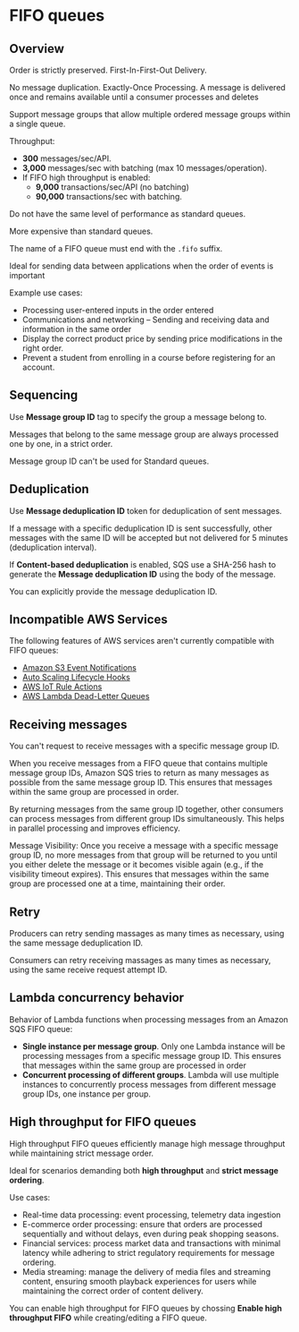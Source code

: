 # FIFO queues

## Overview
Order is strictly preserved. First-In-First-Out Delivery.

No message duplication. Exactly-Once Processing. A message is delivered once and remains available until a consumer processes and deletes 

Support message groups that allow multiple ordered message groups within a single queue.

Throughput:
- **300** messages/sec/API.
- **3,000** messages/sec with batching (max 10 messages/operation).
- If FIFO high throughput is enabled:
  - **9,000** transactions/sec/API (no batching)
  - **90,000** transactions/sec with batching.

Do not have the same level of performance as standard queues.

More expensive than standard queues.

The name of a FIFO queue must end with the `.fifo` suffix.

Ideal for sending data between applications when the order of events is important

Example use cases:
- Processing user-entered inputs in the order entered
- Communications and networking – Sending and receiving data and information in the same order
- Display the correct product price by sending price modifications in the right order.
- Prevent a student from enrolling in a course before registering for an account.

## Sequencing

Use **Message group ID** tag to specify the group a message belong to.

Messages that belong to the same message group are always processed one by one, in a strict order.

Message group ID can't be used for Standard queues.

## Deduplication

Use **Message deduplication ID** token for deduplication of sent messages.

If a message with a specific deduplication ID is sent successfully, other messages with the same ID will be accepted but not delivered for 5 minutes (deduplication interval).

If **Content-based deduplication** is enabled, SQS use a SHA-256 hash to generate the **Message deduplication ID** using the body of the message.

You can explicitly provide the message deduplication ID.


## Incompatible AWS Services

The following features of AWS services aren't currently compatible with FIFO queues:

- [Amazon S3 Event Notifications](https://docs.aws.amazon.com/AmazonS3/latest/dev/NotificationHowTo.html)
- [Auto Scaling Lifecycle Hooks](https://docs.aws.amazon.com/autoscaling/ec2/userguide/lifecycle-hooks.html)
- [AWS IoT Rule Actions](https://docs.aws.amazon.com/iot/latest/developerguide/iot-rule-actions.html)
- [AWS Lambda Dead-Letter Queues](https://docs.aws.amazon.com/lambda/latest/dg/invocation-async.html#invocation-dlq)


## Receiving messages

You can't request to receive messages with a specific message group ID.

When you receive messages from a FIFO queue that contains multiple message group IDs, Amazon SQS tries to return as many messages as possible from the same message group ID. This ensures that messages within the same group are processed in order.

By returning messages from the same group ID together, other consumers can process messages from different group IDs simultaneously. This helps in parallel processing and improves efficiency.

Message Visibility: Once you receive a message with a specific message group ID, no more messages from that group will be returned to you until you either delete the message or it becomes visible again (e.g., if the visibility timeout expires). This ensures that messages within the same group are processed one at a time, maintaining their order.


## Retry

Producers can retry sending massages as many times as necessary, using the same message deduplication ID.

Consumers can retry receiving massages as many times as necessary, using the same receive request attempt ID.


## Lambda concurrency behavior

Behavior of Lambda functions when processing messages from an Amazon SQS FIFO queue:
- **Single instance per message group**. Only one Lambda instance will be processing messages from a specific message group ID. This ensures that messages within the same group are processed in order
- **Concurrent processing of different groups**. Lambda will use multiple instances to concurrently process messages from different message group IDs, one instance per group.


## High throughput for FIFO queues

High throughput FIFO queues efficiently manage high message throughput while maintaining strict message order.

Ideal for scenarios demanding both **high throughput** and **strict message ordering**.

Use cases:
- Real-time data processing: event processing, telemetry data ingestion
- E-commerce order processing: ensure that orders are processed sequentially and without delays, even during peak shopping seasons.
- Financial services: process market data and transactions with minimal latency while adhering to strict regulatory requirements for message ordering.
- Media streaming: manage the delivery of media files and streaming content, ensuring smooth playback experiences for users while maintaining the correct order of content delivery.

You can enable high throughput for FIFO queues by chossing **Enable high throughput FIFO** while creating/editing a FIFO queue.

